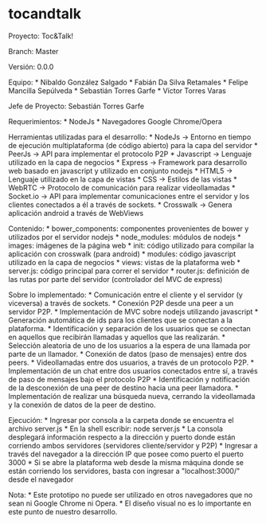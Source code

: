 # tocandtalk

Proyecto: Toc&Talk!

Branch: Master

Versión: 0.0.0

Equipo: * Nibaldo González Salgado
		* Fabián Da Silva Retamales
		* Felipe Mancilla Sepúlveda
		* Sebastián Torres Garfe
		* Víctor Torres Varas

Jefe de Proyecto: Sebastián Torres Garfe

Requerimientos:
	* NodeJs
	* Navegadores Google Chrome/Opera

Herramientas utilizadas para el desarrollo:
	* NodeJs -> Entorno en tiempo de ejecución multiplataforma (de código abierto) para la capa del servidor
	* PeerJs -> API para implementar el protocolo P2P
	* Javascript -> Lenguaje utilizado en la capa de negocios
	* Express -> Framework para desarrollo web basado en javascript y utilizado en conjunto nodejs
	* HTML5 -> Lenguaje utilizado en la capa de vistas
	* CSS -> Estilos de las vistas
	* WebRTC -> Protocolo de comunicación para realizar videollamadas
	* Socket.io -> API para implementar comunicaciones entre el servidor y los clientes conectados a él a través de sockets.
	* Crosswalk -> Genera aplicación android a través de WebViews

Contenido:
	* bower_components: componentes provenientes de bower y utilizados por el servidor nodejs
	* node_modules: módulos de nodejs
	* images: imágenes de la página web
	* init: código utilizado para compilar la aplicación con crosswalk (para android)
	* modules: código javascript utilizado en la capa de negocios
	* views: vistas de la plataforma web
	* server.js: código principal para correr el servidor
	* router.js: definición de las rutas por parte del servidor (controlador del MVC de express)

Sobre lo implementado:
	* Comunicación entre el cliente y el servidor (y viceversa) a través de sockets.
	* Conexión P2P desde una peer a un servidor P2P.
	* Implementación de MVC sobre nodejs utilizando javascript
	* Generación automática de ids para los clientes que se conectan a la plataforma.
	* Identificación y separación de los usuarios que se conectan en aquellos que recibirán llamadas y aquellos que las realizarán.
	* Selección aleatoria de uno de los usuarios a la espera de una llamada por parte de un llamador.
	* Conexión de datos (paso de mensajes) entre dos peers.
	* Videollamadas entre dos usuarios, a través de un protocolo P2P.
	* Implementación de un chat entre dos usuarios conectados entre sí, a través de paso de mensajes bajo el protocolo P2P
	* Identificación y notificación de la desconexión de una peer de destino hacia una peer llamadora.
	* Implementación de realizar una búsqueda nueva, cerrando la videollamada y la conexión de datos de la peer de destino.

Ejecución:
	* Ingresar por consola a la carpeta donde se encuentra el archivo server.js
	* En la shell escribir: node server.js
	* La consola desplegará información respecto a la dirección y puerto donde están corriendo ambos servidores (servidores cliente/servidor y P2P)
	* Ingresar a través del navegador a la dirección IP que posee como puerto el puerto 3000
	* Si se abre la plataforma web desde la misma máquina donde se están corriendo los servidores, basta con ingresar a "localhost:3000/" desde el navegador

Nota:
	* Este prototipo no puede ser utilizado en otros navegadores que no sean ni Google Chrome ni Opera.
	* El diseño visual no es lo importante en este punto de nuestro desarrollo.

